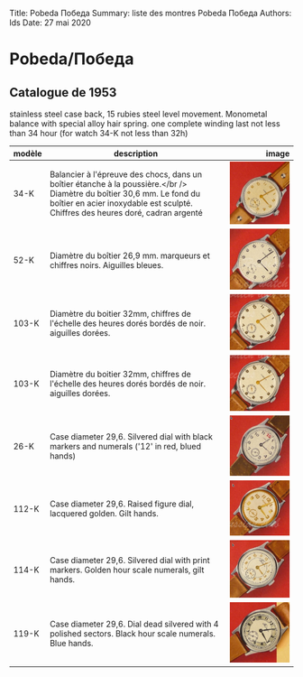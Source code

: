 Title:   Pobeda Победа
Summary: liste des montres Pobeda Победа
Authors: lds
Date:    27 mai 2020

# Pobeda/Победа

## Catalogue de 1953

stainless steel case back, 15 rubies steel level movement. Monometal balance with special alloy hair spring. one complete winding last not less than 34 hour (for watch 34-K not less than 32h)

| modèle        | description           | image  |
| ------------- |-------------| -----:|
| 34-K       | Balancier à l'épreuve des chocs, dans un boîtier étanche à la poussière.</br /> Diamètre du boîtier 30,6 mm. Le fond du boîtier en acier inoxydable est sculpté. Chiffres des heures doré, cadran argenté  |![34-K](images/pobeda/34-K.png "34-K") |
| 52-K       | Diamètre du boîtier 26,9 mm. marqueurs et chiffres noirs. Aiguilles bleues. |![34-K](images/pobeda/52-K.png "34-K") |
| 103-K       | Diamètre du boitier 32mm, chiffres de l'échelle des heures dorés bordés de noir. aiguilles dorées.|![103-K](images/pobeda/103-K.png "103-K") |
| 103-K       | Diamètre du boitier 32mm, chiffres de l'échelle des heures dorés bordés de noir. aiguilles dorées.|![103-K](images/pobeda/103-K.png "103-K") |
| 26-K       | Case diameter 29,6. Silvered dial with black markers and numerals ('12' in red, blued hands)|![26-K](images/pobeda/26-K.png "26-K") |
| 112-K       | Case diameter 29,6. Raised figure dial, lacquered golden. Gilt hands.|![112-K](images/pobeda/112-K.png "112-K") |
| 114-K       | Case diameter 29,6. Silvered dial with print markers. Golden hour scale numerals, gilt hands.|![114-K](images/pobeda/114-K.png "114-K") |
| 119-K       | Case diameter 29,6. Dial dead silvered with 4 polished sectors. Black hour scale numerals. Blue hands.|![119-K](images/pobeda/119-K.png "119-K") |

